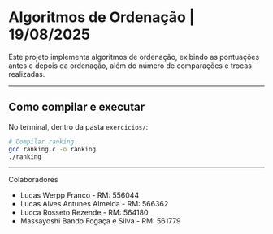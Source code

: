 # Algoritmos de Ordenação | 19/08/2025

Este projeto implementa algoritmos de ordenação, exibindo as pontuações antes e depois da ordenação, além do número de comparações e trocas realizadas.

---

## Como compilar e executar
No terminal, dentro da pasta `exercicios/`:  

```bash
# Compilar ranking
gcc ranking.c -o ranking
./ranking
```
---
Colaboradores

- Lucas Werpp Franco - RM: 556044
- Lucas Alves Antunes Almeida - RM: 566362
- Lucca Rosseto Rezende - RM: 564180
- Massayoshi Bando Fogaça e Silva - RM: 561779
